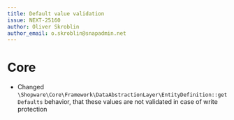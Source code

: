 ```yaml
---
title: Default value validation
issue: NEXT-25160
author: Oliver Skroblin
author_email: o.skroblin@snapadmin.net
---
```

# Core
* Changed `\Shopware\Core\Framework\DataAbstractionLayer\EntityDefinition::getDefaults` behavior, that these values are not validated in case of write protection
